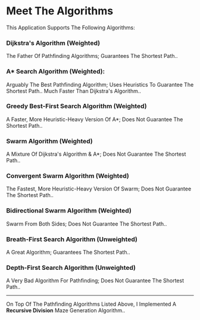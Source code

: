 # Meet The Algorithms
This Application Supports The Following Algorithms:
### Dijkstra's Algorithm (Weighted)
The Father Of Pathfinding Algorithms; Guarantees The Shortest Path..
### A* Search Algorithm (Weighted):
Arguably The Best Pathfinding Algorithm; Uses Heuristics To Guarantee The Shortest Path.. Much Faster Than Dijkstra's Algorithm..
### Greedy Best-First Search Algorithm (Weighted)
A Faster, More Heuristic-Heavy Version Of A*; Does Not Guarantee The Shortest Path..
### Swarm Algorithm (Weighted)
A Mixture Of Dijkstra's Algorithm & A*; Does Not Guarantee The Shortest Path..
### Convergent Swarm Algorithm (Weighted)
The Fastest, More Heuristic-Heavy Version Of Swarm; Does Not Guarantee The Shortest Path..
### Bidirectional Swarm Algorithm (Weighted)
Swarm From Both Sides; Does Not Guarantee The Shortest Path..
### Breath-First Search Algorithm (Unweighted)
A Great Algorithm; Guarantees The Shortest Path..
### Depth-First Search Algorithm (Unweighted)
A Very Bad Algorithm For Pathfinding; Does Not Guarantee The Shortest Path..
* * * * *
On Top Of The Pathfinding Algorithms Listed Above, I Implemented A **Recursive Division** Maze Generation Algorithm..